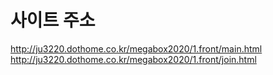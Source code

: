 사이트 주소
========
http://ju3220.dothome.co.kr/megabox2020/1.front/main.html
http://ju3220.dothome.co.kr/megabox2020/1.front/join.html
